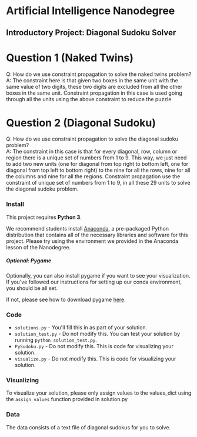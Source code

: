 # Artificial Intelligence Nanodegree
## Introductory Project: Diagonal Sudoku Solver

# Question 1 (Naked Twins)
Q: How do we use constraint propagation to solve the naked twins problem?  
A: The constraint here is that given two boxes in the same unit with the same value of two digits, these two digits are
excluded from all the other boxes in the same unit. Constraint propagation in this case is used going through all the units
using the above constraint to reduce the puzzle

# Question 2 (Diagonal Sudoku)
Q: How do we use constraint propagation to solve the diagonal sudoku problem?  
A: The constraint in this case is that for every diagonal, row, column or region there is a unique set of numbers from 1 to 9.
This way, we just need to add two new units (one for diagonal from top right to bottom left, one for diagonal from top left to
bottom right) to the nine for all the rows, nine for all the columns and nine for all the regions. Constraint propagation use
the constraint of unique set of numbers from 1 to 9, in all these 29 units to solve the diagonal sudoku problem.

### Install

This project requires **Python 3**.

We recommend students install [Anaconda](https://www.continuum.io/downloads), a pre-packaged Python distribution that contains all of the necessary libraries and software for this project. 
Please try using the environment we provided in the Anaconda lesson of the Nanodegree.

##### Optional: Pygame

Optionally, you can also install pygame if you want to see your visualization. If you've followed our instructions for setting up our conda environment, you should be all set.

If not, please see how to download pygame [here](http://www.pygame.org/download.shtml).

### Code

* `solutions.py` - You'll fill this in as part of your solution.
* `solution_test.py` - Do not modify this. You can test your solution by running `python solution_test.py`.
* `PySudoku.py` - Do not modify this. This is code for visualizing your solution.
* `visualize.py` - Do not modify this. This is code for visualizing your solution.

### Visualizing

To visualize your solution, please only assign values to the values_dict using the ```assign_values``` function provided in solution.py

### Data

The data consists of a text file of diagonal sudokus for you to solve.